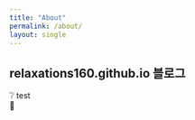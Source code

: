 ```yaml
---
title: "About"
permalink: /about/
layout: single
---
```


## relaxations160.github.io 블로그


:grey_question: test  
:art: